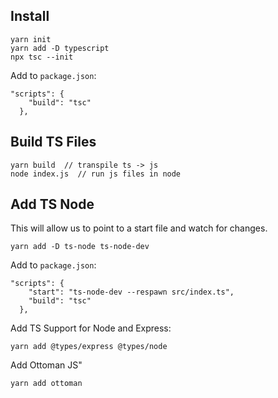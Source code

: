 ## Install

    yarn init
    yarn add -D typescript
    npx tsc --init

Add to `package.json`:

    "scripts": {
        "build": "tsc"
      },

## Build TS Files

    yarn build  // transpile ts -> js
    node index.js  // run js files in node

## Add TS Node

This will allow us to point to a start file and watch for changes.

    yarn add -D ts-node ts-node-dev
    
Add to `package.json`:

    "scripts": {
        "start": "ts-node-dev --respawn src/index.ts",
        "build": "tsc"
      },

Add TS Support for Node and Express:

    yarn add @types/express @types/node

Add Ottoman JS"

    yarn add ottoman
